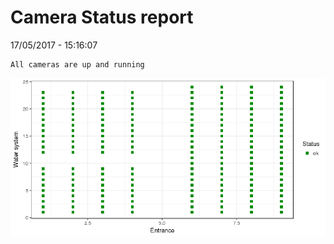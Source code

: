 Camera Status report
================
17/05/2017 - 15:16:07

    All cameras are up and running

![](camreport_files/figure-markdown_github/unnamed-chunk-2-1.png)
